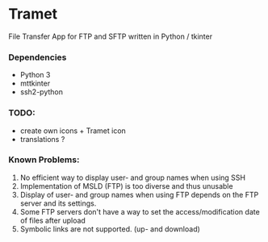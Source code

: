 # Tramet
File Transfer App for FTP and SFTP written in Python / tkinter

### Dependencies
* Python 3
* mttkinter
* ssh2-python

### TODO:
* create own icons + Tramet icon
* translations ?

### Known Problems:
1. No efficient way to display user- and group names when using SSH
2. Implementation of MSLD (FTP) is too diverse and thus unusable
3. Display of user- and group names when using FTP depends on the FTP server and its settings.
4. Some FTP servers don't have a way to set the access/modification date of files after upload
5. Symbolic links are not supported. (up- and download)
